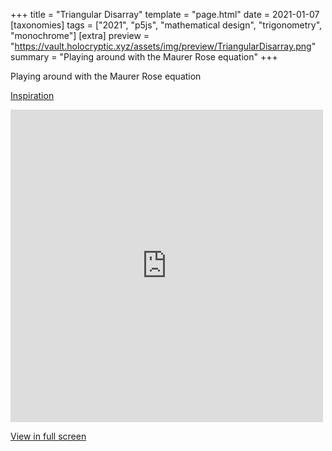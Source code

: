 +++
title = "Triangular Disarray"
template = "page.html"
date = 2021-01-07
[taxonomies]
tags = ["2021", "p5js", "mathematical design", "trigonometry", "monochrome"]
[extra]
preview = "https://vault.holocryptic.xyz/assets/img/preview/TriangularDisarray.png"
summary = "Playing around with the Maurer Rose equation"
+++

Playing around with the Maurer Rose equation

<a target=_blank href="https://en.wikipedia.org/wiki/Maurer_rose">Inspiration</a>

<embed
type="text/html"
src="https://vault.holocryptic.xyz/src/2021/TriangularDisarray"
width="500"
height="500"
/>

<a target=_blank href="https://vault.holocryptic.xyz/src/2021/TriangularDisarray">View in full screen</a>
